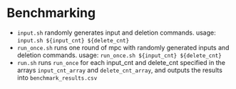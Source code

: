 # Benchmarking

- `input.sh` randomly generates input and deletion commands.
   usage: `input.sh ${input_cnt} ${delete_cnt}`
- `run_once.sh` runs one round of mpc with randomly generated inputs and deletion commands.
   usage: `run_once.sh ${input_cnt} ${delete_cnt}`
- `run.sh` runs `run_once` for each input_cnt and delete_cnt specified in the arrays `input_cnt_array` and `delete_cnt_array`, and outputs the results into `benchmark_results.csv`
